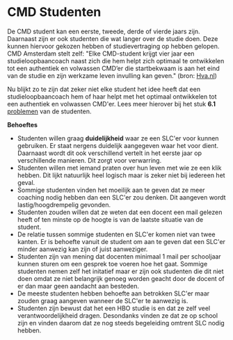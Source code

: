 # CMD Studenten

De CMD student kan een eerste, tweede, derde of vierde jaars zijn. Daarnaast zijn er ook studenten die wat langer over de studie doen. Deze kunnen hiervoor gekozen hebben of studievertraging op hebben gelopen. CMD Amsterdam stelt zelf: "Elke CMD-student krijgt vier jaar een studieloopbaancoach naast zich die hem helpt zich optimaal te ontwikkelen tot een authentiek en volwassen CMD’er die startbekwaam is aan het eind van de studie en zijn werkzame leven invulling kan geven." \(bron: [Hva.nl](http://www.hva.nl/opleiding/communication-and-multimedia-design/de-studie/de-studie/de-studie.html?origin=9NDwN6S1Rii7vO5kIytlow)\)

Nu blijkt zo te zijn dat zeker niet elke student het idee heeft dat een studieloopbaancoach hem of haar helpt met het optimaal ontwikkelen tot een authentiek en volwassen CMD'er. Lees meer hierover bij het stuk **6.1** [problemen](https://armandbissesar.gitbook.io/slc-online/~/edit/drafts/-LZUDyVUN-BCZYilWetO/plan-van-aanpak/designbrief#6-1-student-27-studenten) van de studenten.

**Behoeftes**

* Studenten willen graag **duidelijkheid** waar ze een SLC'er voor kunnen gebruiken. Er staat nergens duidelijk aangegeven waar het voor dient. Daarnaast wordt dit ook verschillend vertelt in het eerste jaar op verschillende manieren. Dit zorgt voor verwarring.
* Studenten willen met iemand praten over hun leven met wie ze een klik hebben. Dit lijkt natuurlijk heel logisch maar is zeker niet bij iedereen het geval.
* Sommige studenten vinden het moeilijk aan te geven dat ze meer coaching nodig hebben dan een SLC'er zou denken. Dit aangeven wordt lastig/hoogdrempelig gevonden.
* Studenten zouden willen dat ze weten dat een docent een mail gelezen heeft of ten minste op de hoogte is van de laatste situatie van de student.
* De relatie tussen sommige studenten en SLC'er komen niet van twee kanten. Er is behoefte vanuit de student om aan te geven dat een SLC'er minder aanwezig kan zijn of juist aanweziger.
* Studenten zijn van mening dat docenten minimaal 1 mail per schooljaar kunnen sturen om een gesprek toe voeren hoe het gaat. Sommige studenten nemen zelf het initatief maar er zijn ook studenten die dit niet doen omdat ze niet belangrijk genoeg worden geacht door de docent of er dan maar geen aandacht aan besteden. 
* De meeste studenten hebben behoefte aan betrokken SLC'er maar zouden graag aangeven wanneer de SLC'er te aanwezig is.
* Studenten zijn bewust dat het een HBO studie is en dat ze zelf veel verantwoordelijkheid dragen. Desondanks vinden ze dat ze op school zijn en vinden daarom dat ze nog steeds begeleiding omtrent SLC nodig hebben. 

